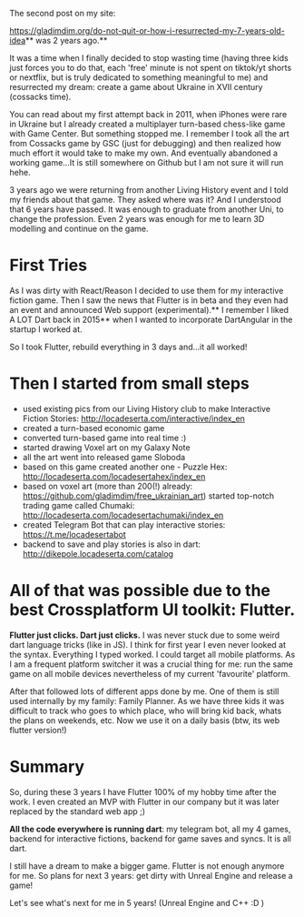 The second post on my site:

https://gladimdim.org/do-not-quit-or-how-i-resurrected-my-7-years-old-idea** was 2 years ago.**

It was a time when I finally decided to stop wasting time (having three kids just forces you to do that, each 'free' minute is not spent on tiktok/yt shorts or nextflix, but is truly dedicated to something meaningful to me) and resurrected my dream: create a game about Ukraine in XVII century (cossacks time).

You can read about my first attempt back in 2011, when iPhones were rare in Ukraine but I already created a multiplayer turn-based chess-like game with Game Center. But something stopped me. I remember I took all the art from Cossacks game by GSC (just for debugging) and then realized how much effort it would take to make my own. And eventually abandoned a working game...It is still somewhere on Github but I am not sure it will run hehe.

3 years ago we were returning from another Living History event and I told my friends about that game. They asked where was it? And I understood that 6 years have passed. It was enough to graduate from another Uni, to change the profession. Even 2 years was enough for me to learn 3D modelling and continue on the game.

# First Tries

As I was dirty with React/Reason I decided to use them for my interactive fiction game. Then I saw the news that Flutter is in beta and they even had an event and announced Web support (experimental).** I remember I liked A LOT Dart back in 2015** when I wanted to incorporate DartAngular in the startup I worked at.

So I took Flutter, rebuild everything in 3 days and...it all worked!

# Then I started from small steps

- used existing pics from our Living History club to make Interactive Fiction Stories: http://locadeserta.com/interactive/index_en
- created a turn-based economic game
- converted turn-based game into real time :)
- started drawing Voxel art on my Galaxy Note
- all the art went into released game Sloboda
- based on this game created another one - Puzzle Hex: http://locadeserta.com/locadesertahex/index_en
- based on voxel art (more than 200(!) already: https://github.com/gladimdim/free_ukrainian_art) started top-notch trading game called Chumaki: http://locadeserta.com/locadesertachumaki/index_en
- created Telegram Bot that can play interactive stories: https://t.me/locadesertabot
- backend to save and play stories is also in dart: http://dikepole.locadeserta.com/catalog

# All of that was possible due to the best Crossplatform UI toolkit: Flutter.

**Flutter just clicks. Dart just clicks.** I was never stuck due to some weird dart language tricks (like in JS). I think for first year I even never looked at the syntax. Everything I typed worked.
I could target all mobile platforms. As I am a frequent platform switcher it was a crucial thing for me: run the same game on all mobile devices nevertheless of my current 'favourite' platform.

After that followed lots of different apps done by me. One of them is still used internally by my family: Family Planner. As we have three kids it was difficult to track who goes to which place, who will bring kid back, whats the plans on weekends, etc. Now we use it on a daily basis (btw, its web flutter version!)

# Summary

So, during these 3 years I have Flutter 100% of my hobby time after the work. I even created an MVP with Flutter in our company but it was later replaced by the standard web app ;)

**All the code everywhere is running dart**: my telegram bot, all my 4 games, backend for interactive fictions, backend for game saves and syncs. It is all dart.

I still have a dream to make a bigger game. Flutter is not enough anymore for me. So plans for next 3 years: get dirty with Unreal Engine and release a game!

Let's see what's next for me in 5 years! (Unreal Engine and C++ :D )